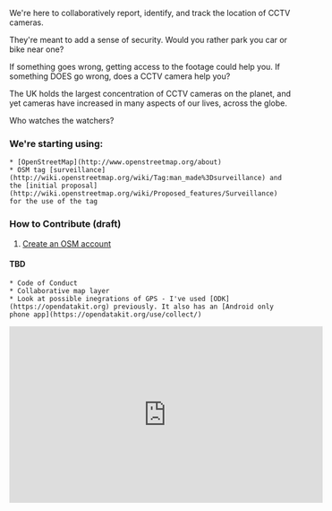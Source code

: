 We're here to collaboratively report, identify, and track the location of CCTV cameras.

They're meant to add a sense of security. Would you rather park you car or bike near one?

If something goes wrong, getting access to the footage could help you. If something DOES go wrong, does a CCTV camera help you?

The UK holds the largest concentration of CCTV cameras on the planet, and yet cameras have increased in many aspects of our lives, across the globe.

Who watches the watchers?

### We're starting using: 
    * [OpenStreetMap](http://www.openstreetmap.org/about)
    * OSM tag [surveillance](http://wiki.openstreetmap.org/wiki/Tag:man_made%3Dsurveillance) and the [initial proposal](http://wiki.openstreetmap.org/wiki/Proposed_features/Surveillance) for the use of the tag
    
### How to Contribute (draft)

1. [Create an OSM account](https://www.openstreetmap.org/user/new)

#### TBD
    * Code of Conduct
    * Collaborative map layer
    * Look at possible inegrations of GPS - I've used [ODK](https://opendatakit.org) previously. It also has an [Android only phone app](https://opendatakit.org/use/collect/)
    
<iframe width="560" height="315" src="https://www.youtube.com/embed/HqqUdfz9Uyc" frameborder="0" allowfullscreen></iframe>
